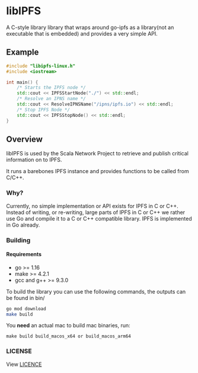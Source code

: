 # libIPFS
A C-style library library that wraps around go-ipfs as a library(not an executable that is embedded) and provides a very simple API.

## Example

```cpp
#include "libipfs-linux.h"
#include <iostream>

int main() {
    /* Starts the IPFS node */
    std::cout << IPFSStartNode("./") << std::endl;
    /* Resolve an IPNS name */
    std::cout << ResolveIPNSName("/ipns/ipfs.io") << std::endl;
    /* Stop IPFS Node */
    std::cout << IPFSStopNode() << std::endl;
}
```

## Overview

libIPFS is used by the Scala Network Project to retrieve and publish critical information on to IPFS.

It runs a barebones IPFS instance and provides functions to be called from C/C++.

### Why?

Currently, no simple implementation or API exists for IPFS in C or C++. Instead of writing, or re-writing, large parts of IPFS in C or C++ we rather use Go and compile it to a C or C++ compatible library. IPFS is implemented in Go already.

###  Building

#### Requirements

* go >= 1.16
* make >= 4.2.1
* gcc and g++ >= 9.3.0

To build the library you can use the following commands, the outputs can be found in bin/

```bash
go mod download
make build
```

You **need** an actual mac to build mac binaries, run:

```
make build build_macos_x64 or build_macos_arm64
```

###  LICENSE

View [LICENCE](https://github.com/scala-network/libipfs/blob/master/LICENSE)
